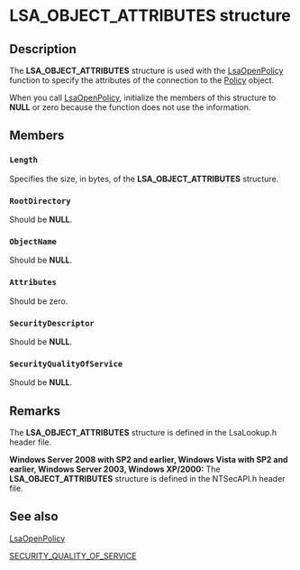 # LSA_OBJECT_ATTRIBUTES structure

## Description

The **LSA_OBJECT_ATTRIBUTES** structure is used with the
[LsaOpenPolicy](https://learn.microsoft.com/windows/desktop/api/ntsecapi/nf-ntsecapi-lsaopenpolicy) function to specify the attributes of the connection to the [Policy](https://learn.microsoft.com/windows/desktop/SecMgmt/policy-object) object.

When you call [LsaOpenPolicy](https://learn.microsoft.com/windows/desktop/api/ntsecapi/nf-ntsecapi-lsaopenpolicy), initialize the members of this structure to **NULL** or zero because the function does not use the information.

## Members

### `Length`

Specifies the size, in bytes, of the **LSA_OBJECT_ATTRIBUTES** structure.

### `RootDirectory`

Should be **NULL**.

### `ObjectName`

Should be **NULL**.

### `Attributes`

Should be zero.

### `SecurityDescriptor`

Should be **NULL**.

### `SecurityQualityOfService`

Should be **NULL**.

## Remarks

The **LSA_OBJECT_ATTRIBUTES** structure is defined in the LsaLookup.h header file.

**Windows Server 2008 with SP2 and earlier, Windows Vista with SP2 and earlier, Windows Server 2003, Windows XP/2000:** The **LSA_OBJECT_ATTRIBUTES** structure is defined in the NTSecAPI.h header file.

## See also

[LsaOpenPolicy](https://learn.microsoft.com/windows/desktop/api/ntsecapi/nf-ntsecapi-lsaopenpolicy)

[SECURITY_QUALITY_OF_SERVICE](https://learn.microsoft.com/windows/desktop/api/winnt/ns-winnt-security_quality_of_service)